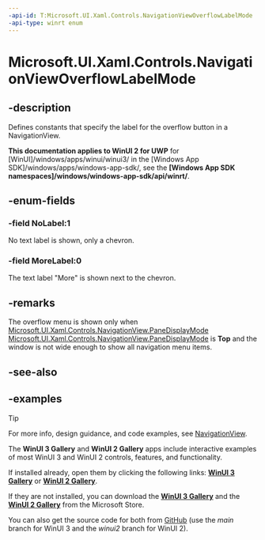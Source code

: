 ```yaml
---
-api-id: T:Microsoft.UI.Xaml.Controls.NavigationViewOverflowLabelMode
-api-type: winrt enum
---
```

<!-- Enumeration syntax.
public enum NavigationViewOverflowLabelMode : int 
-->

# Microsoft.UI.Xaml.Controls.NavigationViewOverflowLabelMode

## -description

Defines constants that specify the label for the overflow button in a NavigationView.

**This documentation applies to WinUI 2 for UWP** for [WinUI]/windows/apps/winui/winui3/ in the [Windows App SDK]/windows/apps/windows-app-sdk/, see the **[Windows App SDK namespaces]/windows/windows-app-sdk/api/winrt/**.

## -enum-fields

### -field NoLabel:1

No text label is shown, only a chevron.

### -field MoreLabel:0

The text label "More" is shown next to the chevron.

## -remarks

The overflow menu is shown only when [Microsoft.UI.Xaml.Controls.NavigationView.PaneDisplayMode](navigationview_panedisplaymode.md) [Microsoft.UI.Xaml.Controls.NavigationView.PaneDisplayMode](navigationview_panedisplaymode.md) is **Top** and the window is not wide enough to show all navigation menu items.

## -see-also

## -examples

> [!TIP]
> For more info, design guidance, and code examples, see [NavigationView](/windows/apps/design/controls/navigationview).
>
> The **WinUI 3 Gallery** and **WinUI 2 Gallery** apps include interactive examples of most WinUI 3 and WinUI 2 controls, features, and functionality.
>
> If installed already, open them by clicking the following links: [**WinUI 3 Gallery**](winui3gallery:/item/NavigationView) or [**WinUI 2 Gallery**](winui2gallery:/item/NavigationView).
>
> If they are not installed, you can download the [**WinUI 3 Gallery**](https://www.microsoft.com/store/productId/9P3JFPWWDZRC) and the [**WinUI 2 Gallery**](https://www.microsoft.com/store/productId/9MSVH128X2ZT) from the Microsoft Store.
>
> You can also get the source code for both from [GitHub](https://github.com/Microsoft/WinUI-Gallery) (use the *main* branch for WinUI 3 and the *winui2* branch for WinUI 2).


